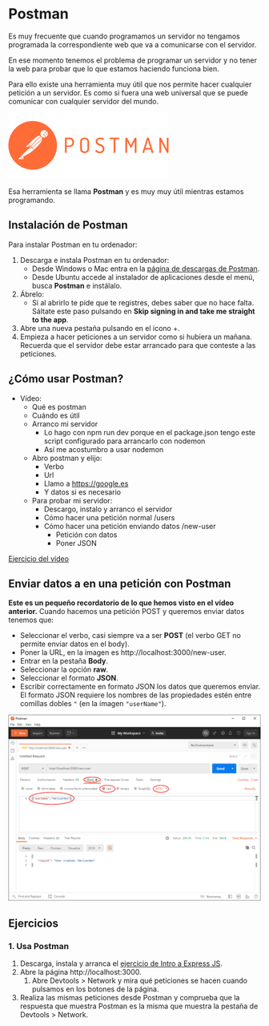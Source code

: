 # Postman

Es muy frecuente que cuando programamos un servidor no tengamos programada la correspondiente web que va a comunicarse con el servidor.

En ese momento tenemos el problema de programar un servidor y no tener la web para probar que lo que estamos haciendo funciona bien.

Para ello existe una herramienta muy útil que nos permite hacer cualquier petición a un servidor. Es como si fuera una web universal que se puede comunicar con cualquier servidor del mundo.

![](assets/images/postman.png)

Esa herramienta se llama **Postman** y es muy muy útil mientras estamos programando.

## Instalación de Postman

Para instalar Postman en tu ordenador:

1. Descarga e instala Postman en tu ordenador:
   - Desde Windows o Mac entra en la [página de descargas de Postman](https://www.postman.com/downloads/).
   - Desde Ubuntu accede al instalador de aplicaciones desde el menú, busca **Postman** e instálalo.
1. Ábrelo:
   - Si al abrirlo te pide que te registres, debes saber que no hace falta. Sáltate este paso pulsando en **Skip signing in and take me straight to the app**.
1. Abre una nueva pestaña pulsando en el icono +.
1. Empieza a hacer peticiones a un servidor como si hubiera un mañana. Recuerda que el servidor debe estar arrancado para que conteste a las peticiones.

## ¿Cómo usar Postman?

- Vídeo:
   - Qué es postman
   - Cuándo es útil
   - Arranco mi servidor
      - Lo hago con npm run dev porque en el package.json tengo este script configurado para arrancarlo con nodemon
      - Así me acostumbro a usar nodemon
   - Abro postman y elijo:
      - Verbo
      - Url
      - Llamo a https://google.es
      - Y datos si es necesario
   - Para probar mi servidor:
      - Descargo, instalo y arranco el servidor
      - Cómo hacer una petición normal /users
      - Cómo hacer una petición enviando datos /new-user
        - Petición con datos
        - Poner JSON

[Ejercicio del vídeo](https://github.com/Adalab/ejercicios-de-los-materiales/tree/main/promo-l/4-2-express-basic)

## Enviar datos a en una petición con Postman

**Este es un pequeño recordatorio de lo que hemos visto en el vídeo anterior.** Cuando hacemos una petición POST y queremos enviar datos tenemos que:

- Seleccionar el verbo, casi siempre va a ser **POST** (el verbo GET no permite enviar datos en el body).
- Poner la URL, en la imagen es http://localhost:3000/new-user.
- Entrar en la pestaña **Body**.
- Seleccionar la opción **raw**.
- Seleccionar el formato **JSON**.
- Escribir correctamente en formato JSON los datos que queremos enviar. El formato JSON requiere los nombres de las propiedades estén entre comillas dobles `"` (en la imagen `"userName"`).

![](assets/images/postman-body.png)

## Ejercicios

### 1. Usa Postman

1. Descarga, instala y arranca el [ejercicio de Intro a Express JS](https://github.com/Adalab/ejercicios-de-los-materiales/tree/main/promo-l/4-2-express-basic).
1. Abre la página http://localhost:3000.
   1. Abre Devtools > Network y mira qué peticiones se hacen cuando pulsamos en los botones de la página.
1. Realiza las mismas peticiones desde Postman y comprueba que la respuesta que muestra Postman es la misma que muestra la pestaña de Devtools > Network.